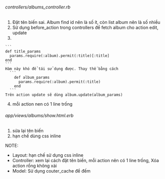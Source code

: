 
###### controllers/albums_controller.rb
  1. Đặt tên biến sai. Album find id nên là số ít, còn list album nên là số nhiều
  2. Sử dụng before_action trong controllers để fetch album cho action edit, update
  3.
    ```
    def title_params
      params.require(:album).permit(:title)[:title]
    end
    ```
    Hàm này khó để tái sử dụng được. Thay thế bằng cách
      ```
        def album_params
          params.require(:album).permit(:title)
        end
      ```
    Trên action update sẽ dùng album.update(album_params)
  4. mỗi action nen có 1 line trống

###### app/views/albums/show.html.erb
  1. sửa lại tên biến
  2. hạn chế dùng css inline

NOTE:
  - Layout: hạn chế sử dụng css inline
  - Controller: xem lại cách đặt tên biến, mỗi action nên có 1 line trống, Xóa action rổng không xài
  - Model: Sử dụng couter_cache để đếm
